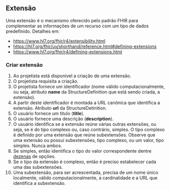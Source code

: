 ## Extensão

Uma extensão é o mecanismo oferecido pelo padrão FHIR
para complementar as informações de um recurso com um tipo de dados predefinido. Detalhes em:

- https://www.hl7.org/fhir/r4/extensibility.html
- https://hl7.org/fhir/uv/shorthand/reference.html#defining-extensions
- https://www.hl7.org/fhir/r4/defining-extensions.html

### Criar extensão

1. Ao projetista está disponível a criação de uma extensão.
1. O projetista requisita a criação. 
2. O projetista fornece um identificador (nome válido computacionalmente, ou seja, atributo **name** da StructureDefinition que está sendo criada, a extensão). 
3. A partir deste identificador é montada a URL canônica que identifica a extensão. Atributo **url** da StructureDetinition.
4. O usuário fornece um título (**title**).
5. O usuário fornece uma descrição (**description**).
6. O usuário identifica se a extensão reúne várias outras extensões, ou seja, se é do tipo complexo ou, caso contrário, simples. O tipo complexo é definido por uma extensão que reúne subextensões. Observe que uma extensão ou possui subextensões, tipo complexo, ou um valor, tipo simples. Nunca ambos.
7. Se simples, então identifica o tipo do valor correspondente dentre [dezenas](https://www.hl7.org/fhir/r4/extensibility.html) de opções.
8. Se o tipo da extensão é complexo, então é preciso estabelecer cada uma das subextensões. 
9. Uma subextensão, para ser acrescentada, precisa de um nome único localmente, válido computacionalmente, a cardinalidade e a URL que identifica a subextensão.
